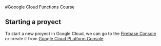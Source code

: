 #Gooogle Cloud Functions Course
## Starting a proyect
To start a new proyect in Google Cloud, we can go to the 
[Firebase Console](https://console.firebase.google.com/) or
create it from [Google Cloud PLatform Console](https://console.cloud.google.com/)